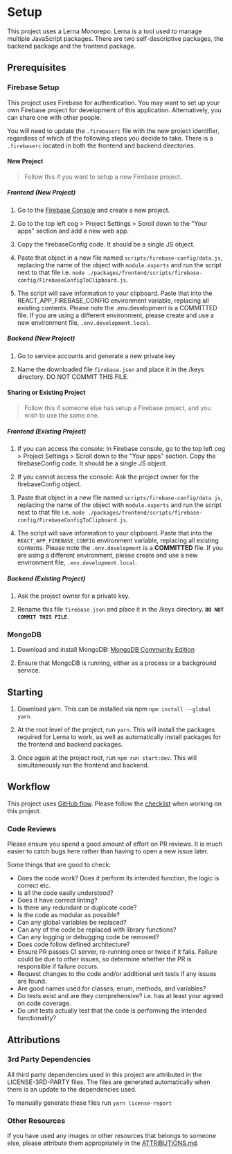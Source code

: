# Setup

This project uses a Lerna Monorepo. Lerna is a tool used to manage multiple
JavaScript packages. There are two self-descriptive packages, the backend
package and the frontend package.

## Prerequisites

### Firebase Setup

This project uses Firebase for authentication. You may want to set up your own
Firebase project for development of this application. Alternatively, you can
share one with other people.

You will need to update the `.firebaserc` file with the new project identifier,
regardless of which of the following steps you decide to take. There is a
`.firebaserc` located in both the frontend and backend directories.

#### New Project

> Follow this if you want to setup a new Firebase project.

##### Frontend (New Project)

1. Go to the [Firebase Console](https://console.firebase.google.com/) and create
   a new project.

2. Go to the top left cog > Project Settings > Scroll down to the "Your apps"
   section and add a new web app.

3. Copy the firebaseConfig code. It should be a single JS object.

4. Paste that object in a new file named `scripts/firebase-config/data.js`,
   replacing the name of the object with `module.exports` and run the script
   next to that file i.e. `node ./packages/frontend/scripts/firebase-config/FirebaseConfigToClipboard.js`.

5. The script will save information to your clipboard. Paste that into the
   REACT_APP_FIREBASE_CONFIG environment variable, replacing all existing
   contents. Please note the .env.development is a COMMITTED file. If you are
   using a different environment, please create and use a new environment file,
   `.env.development.local`.

##### Backend (New Project)

1. Go to service accounts and generate a new private key

2. Name the downloaded file `firebase.json` and place it in the /keys directory.
   DO NOT COMMIT THIS FILE.

#### Sharing or Existing Project

> Follow this if someone else has setup a Firebase project, and you wish to use
> the same one.

##### Frontend (Existing Project)

1. If you can access the console: In Firebase console, go to the top left cog >
   Project Settings > Scroll down to the "Your apps" section. Copy the
   firebaseConfig code. It should be a single JS object.

2. If you cannot access the console: Ask the project owner for the
   firebaseConfig object.

3. Paste that object in a new file named `scripts/firebase-config/data.js`,
   replacing the name of the object with `module.exports` and run the script
   next to that file i.e. `node ./packages/frontend/scripts/firebase-config/FirebaseConfigToClipboard.js`.

4. The script will save information to your clipboard. Paste that into the
   `REACT_APP_FIREBASE_CONFIG` environment variable, replacing all existing
   contents. Please note the `.env.development` is a **COMMITTED** file. If you are
   using a different environment, please create and use a new environment file,
   `.env.development.local`.

##### Backend (Existing Project)

1. Ask the project owner for a private key.

2. Rename this file `firebase.json` and place it in the /keys directory. **`DO NOT COMMIT THIS FILE`**.

### MongoDB

1. Download and install MongoDB: [MongoDB Community
   Edition](https://www.mongodb.com/try/download/community)

2. Ensure that MongoDB is running, either as a process or a background service.

## Starting

1. Download yarn. This can be installed via npm `npm install --global yarn`.

2. At the root level of the project, run `yarn`. This will install the packages
   required for Lerna to work, as well as automatically install packages for the
   frontend and backend packages.

3. Once again at the project root, run `npm run start:dev`. This will simultaneously run the frontend and backend.

## Workflow

This project uses [GitHub flow](https://docs.github.com/en/get-started/quickstart/github-flow). Please follow the [checklist](https://github.com/701-T4/flatshare/wiki/Github-Checklist---How-to-'Issues') when working on this project.

### Code Reviews

Please ensure you spend a good amount of effort on PR reviews. It is much easier to catch bugs here rather than having to open a new issue later.

Some things that are good to check:

- Does the code work? Does it perform its intended function, the logic is correct etc.
- Is all the code easily understood?
- Does it have correct linting?
- Is there any redundant or duplicate code?
- Is the code as modular as possible?
- Can any global variables be replaced?
- Can any of the code be replaced with library functions?
- Can any logging or debugging code be removed?
- Does code follow defined architecture?
- Ensure PR passes CI server, re-running once or twice if it fails. Failure could be due to other issues, so determine whether the PR is responsible if failure occurs.
- Request changes to the code and/or additional unit tests if any issues are found.
- Are good names used for classes, enum, methods, and variables?
- Do tests exist and are they comprehensive? i.e. has at least your agreed on code coverage.
- Do unit tests actually test that the code is performing the intended functionality?

## Attributions

### 3rd Party Dependencies

All third party dependencies used in this project are attributed in the LICENSE-3RD-PARTY files. The files are generated automatically when there is an update to the dependencies used.

To manually generate these files run `yarn license-report`

### Other Resources

If you have used any images or other resources that belongs to someone else, please attribute them appropriately in the [ATTRIBUTIONS.md](/ATTRIBUTIONS.md).
